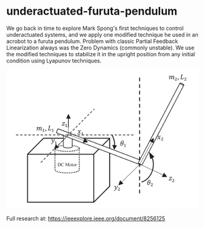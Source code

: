 # underactuated-furuta-pendulum
We go back in time to explore Mark Spong's first techniques to control underactuated systems, and we apply one modified technique he used in an acrobot to a furuta pendulum. Problem with classic Partial Feedback Linearization always was the Zero Dynamics (commonly unstable). We use the modified techniques to stabilize it in the upright position from any initial condition using Lyapunov techniques.

<p align="center">
<img src="furuta.png">
</p>

Full research at: https://ieeexplore.ieee.org/document/8256125
